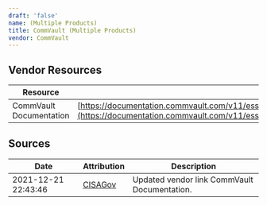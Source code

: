 ```yaml
---
draft: 'false'
name: (Multiple Products)
title: CommVault (Multiple Products)
vendor: CommVault
---
```


## Vendor Resources
| Resource | Link |
| --- | --- |
| CommVault Documentation | [https://documentation.commvault.com/v11/essential/146231_security_vulnerability_and_reporting.html](https://documentation.commvault.com/v11/essential/146231_security_vulnerability_and_reporting.html) |



## Sources
| Date | Attribution | Description |
| --- | --- | --- |
| 2021-12-21 22:43:46 | [CISAGov](https://raw.githubusercontent.com/cisagov/log4j-affected-db/develop/README.md) | Updated vendor link CommVault Documentation.  |
